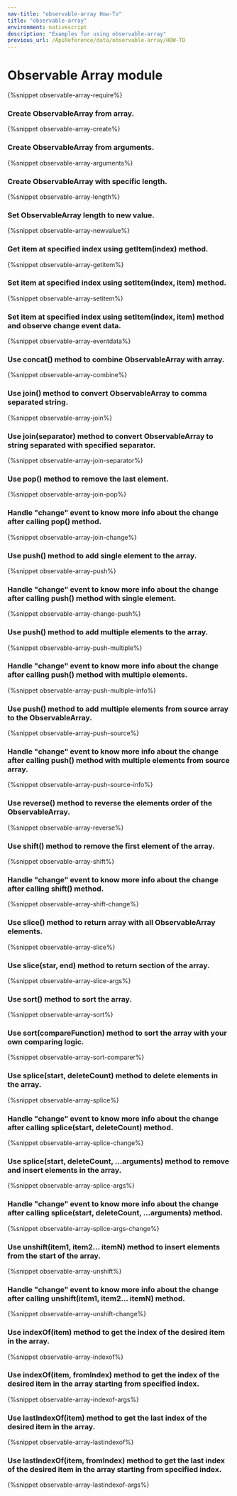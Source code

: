 ```yaml
---
nav-title: "observable-array How-To"
title: "observable-array"
environment: nativescript
description: "Examples for using observable-array"
previous_url: /ApiReference/data/observable-array/HOW-TO
---
```

# Observable Array module
{%snippet observable-array-require%}

### Create ObservableArray from array.
{%snippet observable-array-create%}

### Create ObservableArray from arguments.
{%snippet observable-array-arguments%}

### Create ObservableArray with specific length.
{%snippet observable-array-length%}

### Set ObservableArray length to new value.
{%snippet observable-array-newvalue%}

### Get item at specified index using getItem(index) method.
{%snippet observable-array-getitem%}

### Set item at specified index using setItem(index, item) method.
{%snippet observable-array-setitem%}

### Set item at specified index using setItem(index, item) method and observe change event data.
{%snippet observable-array-eventdata%}

### Use concat() method to combine ObservableArray with array.
{%snippet observable-array-combine%}

### Use join() method to convert ObservableArray to comma separated string.
{%snippet observable-array-join%}

### Use join(separator) method to convert ObservableArray to string separated with specified separator.
{%snippet observable-array-join-separator%}

### Use pop() method to remove the last element.
{%snippet observable-array-join-pop%}

### Handle "change" event to know more info about the change after calling pop() method.
{%snippet observable-array-join-change%}

### Use push() method to add single element to the array.
{%snippet observable-array-push%}

### Handle "change" event to know more info about the change after calling push() method with single element.
{%snippet observable-array-change-push%}

### Use push() method to add multiple elements to the array.
{%snippet observable-array-push-multiple%}

### Handle "change" event to know more info about the change after calling push() method with multiple elements.
{%snippet observable-array-push-multiple-info%}

### Use push() method to add multiple elements from source array to the ObservableArray.
{%snippet observable-array-push-source%}

### Handle "change" event to know more info about the change after calling push() method with multiple elements from source array.
{%snippet observable-array-push-source-info%}

### Use reverse() method to reverse the elements order of the ObservableArray.
{%snippet observable-array-reverse%}

### Use shift() method to remove the first element of the array.
{%snippet observable-array-shift%}

### Handle "change" event to know more info about the change after calling shift() method.
{%snippet observable-array-shift-change%}

### Use slice() method to return array with all ObservableArray elements.
{%snippet observable-array-slice%}

### Use slice(star, end) method to return section of the array.
{%snippet observable-array-slice-args%}

### Use sort() method to sort the array.
{%snippet observable-array-sort%}

### Use sort(compareFunction) method to sort the array with your own comparing logic.
{%snippet observable-array-sort-comparer%}

### Use splice(start, deleteCount) method to delete elements in the array.
{%snippet observable-array-splice%}

### Handle "change" event to know more info about the change after calling splice(start, deleteCount) method.
{%snippet observable-array-splice-change%}

### Use splice(start, deleteCount, ...arguments) method to remove and insert elements in the array.
{%snippet observable-array-splice-args%}

### Handle "change" event to know more info about the change after calling splice(start, deleteCount, ...arguments) method.
{%snippet observable-array-splice-args-change%}

### Use unshift(item1, item2... itemN) method to insert elements from the start of the array.
{%snippet observable-array-unshift%}

### Handle "change" event to know more info about the change after calling unshift(item1, item2... itemN) method.
{%snippet observable-array-unshift-change%}

### Use indexOf(item) method to get the index of the desired item in the array.
{%snippet observable-array-indexof%}

### Use indexOf(item, fromIndex) method to get the index of the desired item in the array starting from specified index.
{%snippet observable-array-indexof-args%}

### Use lastIndexOf(item) method to get the last index of the desired item in the array.
{%snippet observable-array-lastindexof%}

### Use lastIndexOf(item, fromIndex) method to get the last index of the desired item in the array starting from specified index.
{%snippet observable-array-lastindexof-args%}
